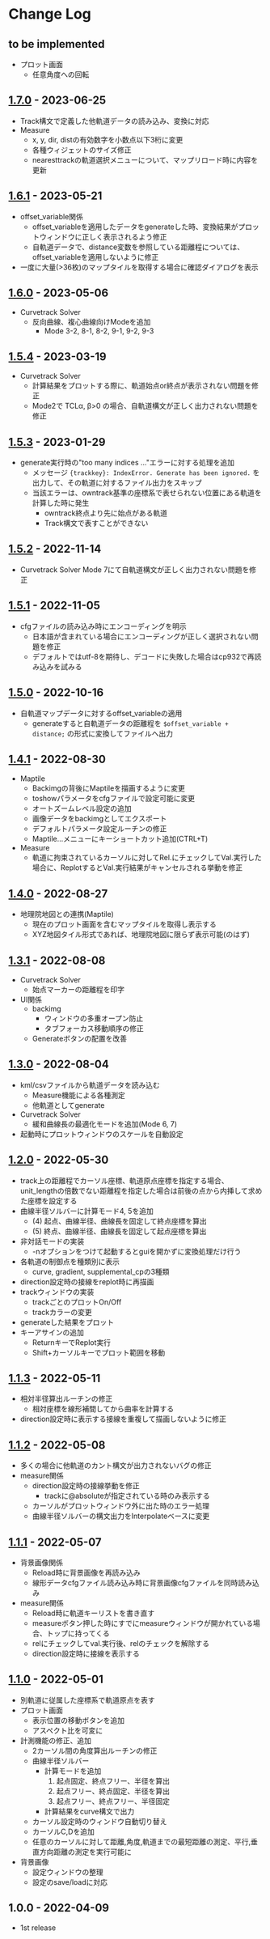# Change Log

## to be implemented

- プロット画面
  - 任意角度への回転

## [1.7.0] - 2023-06-25

- Track構文で定義した他軌道データの読み込み、変換に対応
- Measure
  - x, y, dir, distの有効数字を小数点以下3桁に変更
  - 各種ウィジェットのサイズ修正
  - nearesttrackの軌道選択メニューについて、マップリロード時に内容を更新

## [1.6.1] - 2023-05-21

- offset_variable関係
  - offset_variableを適用したデータをgenerateした時、変換結果がプロットウィンドウに正しく表示されるよう修正
  - 自軌道データで、distance変数を参照している距離程については、offset_variableを適用しないように修正
- 一度に大量(>36枚)のマップタイルを取得する場合に確認ダイアログを表示

## [1.6.0] - 2023-05-06

- Curvetrack Solver
  - 反向曲線、複心曲線向けModeを追加
    - Mode 3-2, 8-1, 8-2, 9-1, 9-2, 9-3
  
## [1.5.4] - 2023-03-19

- Curvetrack Solver
  - 計算結果をプロットする際に、軌道始点or終点が表示されない問題を修正
  - Mode2で TCLα, β>0 の場合、自軌道構文が正しく出力されない問題を修正
  
## [1.5.3] - 2023-01-29

- generate実行時の"too many indices ..."エラーに対する処理を追加
   - メッセージ `{trackkey}: IndexError. Generate has been ignored.` を出力して、その軌道に対するファイル出力をスキップ
   - 当該エラーは、owntrack基準の座標系で表せられない位置にある軌道を計算した時に発生
      - owntrack終点より先に始点がある軌道
	  - Track構文で表すことができない
  
## [1.5.2] - 2022-11-14

- Curvetrack Solver Mode 7にて自軌道構文が正しく出力されない問題を修正
  
## [1.5.1] - 2022-11-05

- cfgファイルの読み込み時にエンコーディングを明示
  - 日本語が含まれている場合にエンコーディングが正しく選択されない問題を修正
  - デフォルトではutf-8を期待し、デコードに失敗した場合はcp932で再読み込みを試みる
  
## [1.5.0] - 2022-10-16

- 自軌道マップデータに対するoffset_variableの適用
  - generateすると自軌道データの距離程を `$offset_variable + distance;` の形式に変換してファイルへ出力
  
## [1.4.1] - 2022-08-30

- Maptile
  - Backimgの背後にMaptileを描画するように変更
  - toshowパラメータをcfgファイルで設定可能に変更
  - オートズームレベル設定の追加
  - 画像データをbackimgとしてエクスポート
  - デフォルトパラメータ設定ルーチンの修正
  - Maptile...メニューにキーショートカット追加(CTRL+T)
- Measure
  - 軌道に拘束されているカーソルに対してRel.にチェックしてVal.実行した場合に、ReplotするとVal.実行結果がキャンセルされる挙動を修正

## [1.4.0] - 2022-08-27


- 地理院地図との連携(Maptile)
  - 現在のプロット画面を含むマップタイルを取得し表示する
  - XYZ地図タイル形式であれば、地理院地図に限らず表示可能(のはず)
  
## [1.3.1] - 2022-08-08

- Curvetrack Solver
  - 始点マーカーの距離程を印字
- UI関係
  - backimg
    - ウィンドウの多重オープン防止
	- タブフォーカス移動順序の修正
  - Generateボタンの配置を改善

## [1.3.0] - 2022-08-04

- kml/csvファイルから軌道データを読み込む
  - Measure機能による各種測定
  - 他軌道としてgenerate
- Curvetrack Solver
  - 緩和曲線長の最適化モードを追加(Mode 6, 7)
- 起動時にプロットウィンドウのスケールを自動設定

## [1.2.0] - 2022-05-30

- track上の距離程でカーソル座標、軌道原点座標を指定する場合、unit_lengthの倍数でない距離程を指定した場合は前後の点から内挿して求めた座標を設定する
- 曲線半径ソルバーに計算モード4, 5を追加
  - (4) 起点、曲線半径、曲線長を固定して終点座標を算出
  - (5) 終点、曲線半径、曲線長を固定して起点座標を算出
- 非対話モードの実装
  - -nオプションをつけて起動するとguiを開かずに変換処理だけ行う
- 各軌道の制御点を種類別に表示
  - curve, gradient, supplemental_cpの3種類
- direction設定時の接線をreplot時に再描画
- trackウィンドウの実装
  - trackごとのプロットOn/Off
  - trackカラーの変更
- generateした結果をプロット
- キーアサインの追加
  - ReturnキーでReplot実行
  - Shift+カーソルキーでプロット範囲を移動
  
## [1.1.3] - 2022-05-11

- 相対半径算出ルーチンの修正
  - 相対座標を線形補間してから曲率を計算する
- direction設定時に表示する接線を重複して描画しないように修正
  
## [1.1.2] - 2022-05-08

- 多くの場合に他軌道のカント構文が出力されないバグの修正
- measure関係
  - direction設定時の接線挙動を修正
    - trackに@absoluteが指定されている時のみ表示する
  - カーソルがプロットウィンドウ外に出た時のエラー処理
  - 曲線半径ソルバーの構文出力をInterpolateベースに変更

	
## [1.1.1] - 2022-05-07

- 背景画像関係
  - Reload時に背景画像を再読み込み
  - 線形データcfgファイル読み込み時に背景画像cfgファイルを同時読み込み
- measure関係
  - Reload時に軌道キーリストを書き直す
  - measureボタン押した時にすでにmeasureウィンドウが開かれている場合、トップに持ってくる
  - relにチェックしてval.実行後、relのチェックを解除する
  - direction設定時に接線を表示する
  
## [1.1.0] - 2022-05-01

- 別軌道に従属した座標系で軌道原点を表す
- プロット画面
  - 表示位置の移動ボタンを追加
  - アスペクト比を可変に
- 計測機能の修正、追加
  - 2カーソル間の角度算出ルーチンの修正
  - 曲線半径ソルバー
    - 計算モードを追加
      1. 起点固定、終点フリー、半径を算出
	  1. 起点フリー、終点固定、半径を算出
	  1. 起点フリー、終点フリー、半径固定
	- 計算結果をcurve構文で出力
  - カーソル設定時のウィンドウ自動切り替え
  - カーソルC,Dを追加
  - 任意のカーソルに対して距離,角度,軌道までの最短距離の測定、平行,垂直方向距離の測定を実行可能に
- 背景画像
  - 設定ウィンドウの整理
  - 設定のsave/loadに対応

## 1.0.0 - 2022-04-09

- 1st release

[1.7.0]: https://github.com/konawasabi/tsutsuji-trackcomputer/compare/ver1.6.1...ver1.7.0
[1.6.1]: https://github.com/konawasabi/tsutsuji-trackcomputer/compare/ver1.6.0...ver1.6.1
[1.6.0]: https://github.com/konawasabi/tsutsuji-trackcomputer/compare/ver1.5.4...ver1.6.0
[1.5.4]: https://github.com/konawasabi/tsutsuji-trackcomputer/compare/ver1.5.3...ver1.5.4
[1.5.3]: https://github.com/konawasabi/tsutsuji-trackcomputer/compare/ver1.5.2...ver1.5.3
[1.5.2]: https://github.com/konawasabi/tsutsuji-trackcomputer/compare/ver1.5.1...ver1.5.2
[1.5.1]: https://github.com/konawasabi/tsutsuji-trackcomputer/compare/ver1.5.0...ver1.5.1
[1.5.0]: https://github.com/konawasabi/tsutsuji-trackcomputer/compare/ver1.4.1...ver1.5.0
[1.4.1]: https://github.com/konawasabi/tsutsuji-trackcomputer/compare/ver1.4.0...ver1.4.1
[1.4.0]: https://github.com/konawasabi/tsutsuji-trackcomputer/compare/ver1.3.1...ver1.4.0
[1.3.1]: https://github.com/konawasabi/tsutsuji-trackcomputer/compare/ver1.3.0...ver1.3.1
[1.3.0]: https://github.com/konawasabi/tsutsuji-trackcomputer/compare/ver1.2.0...ver1.3.0
[1.2.0]: https://github.com/konawasabi/tsutsuji-trackcomputer/compare/ver1.1.3...ver1.2.0
[1.1.3]: https://github.com/konawasabi/tsutsuji-trackcomputer/compare/ver1.1.2...ver1.1.3
[1.1.2]: https://github.com/konawasabi/tsutsuji-trackcomputer/compare/ver1.1.1...ver1.1.2
[1.1.1]: https://github.com/konawasabi/tsutsuji-trackcomputer/compare/ver1.1.0...ver1.1.1
[1.1.0]: https://github.com/konawasabi/tsutsuji-trackcomputer/compare/v1.0.0...ver1.1.0
